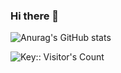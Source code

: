 ### Hi there 👋
![Anurag's GitHub stats](https://github-readme-stats.vercel.app/api?username=devhiep8181&show_icons=true&theme=tokyonight)


<img src="https://profile-counter.deno.dev/:yourkey:/count.svg" alt="Key:: Visitor's Count" />



